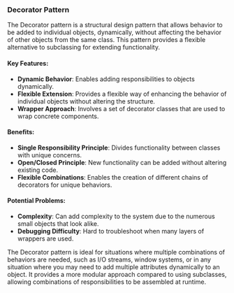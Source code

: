 ### Decorator Pattern

The Decorator pattern is a structural design pattern that allows behavior to be added to individual objects, dynamically, without affecting the behavior of other objects from the same class. This pattern provides a flexible alternative to subclassing for extending functionality.

#### Key Features:
- **Dynamic Behavior**: Enables adding responsibilities to objects dynamically.
- **Flexible Extension**: Provides a flexible way of enhancing the behavior of individual objects without altering the structure.
- **Wrapper Approach**: Involves a set of decorator classes that are used to wrap concrete components.

#### Benefits:
- **Single Responsibility Principle**: Divides functionality between classes with unique concerns.
- **Open/Closed Principle**: New functionality can be added without altering existing code.
- **Flexible Combinations**: Enables the creation of different chains of decorators for unique behaviors.

#### Potential Problems:
- **Complexity**: Can add complexity to the system due to the numerous small objects that look alike.
- **Debugging Difficulty**: Hard to troubleshoot when many layers of wrappers are used.

The Decorator pattern is ideal for situations where multiple combinations of behaviors are needed, such as I/O streams, window systems, or in any situation where you may need to add multiple attributes dynamically to an object. It provides a more modular approach compared to using subclasses, allowing combinations of responsibilities to be assembled at runtime.